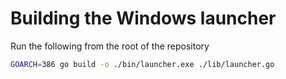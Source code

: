 # Building the Windows launcher

Run the following from the root of the repository

```sh
GOARCH=386 go build -o ./bin/launcher.exe ./lib/launcher.go
```
